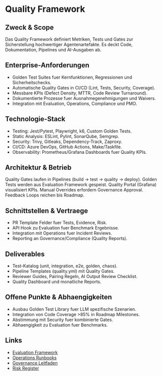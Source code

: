 # Quality Framework

## Zweck & Scope
Das Quality Framework definiert Metriken, Tests und Gates zur Sicherstellung hochwertiger Agentenartefakte. Es deckt Code, Dokumentation, Pipelines und AI-Ausgaben ab.

## Enterprise-Anforderungen
- Golden Test Suites fuer Kernfunktionen, Regressionen und Sicherheitschecks.
- Automatische Quality Gates in CI/CD (Lint, Tests, Security, Coverage).
- Messbare KPIs (Defect Density, MTTR, Code Review Turnaround).
- Dokumentierte Prozesse fuer Ausnahmegenehmigungen und Waivers.
- Integration mit Evaluation, Operations, Compliance und PMO.

## Technologie-Stack
- Testing: Jest/Pytest, Playwright, k6, Custom Golden Tests.
- Static Analysis: ESLint, Pylint, SonarQube, Semgrep.
- Security: Trivy, Gitleaks, Dependency-Track, Zaproxy.
- CI/CD: Azure DevOps, GitHub Actions, Make/Taskfile.
- Observability: Prometheus/Grafana Dashboards fuer Quality KPIs.

## Architektur & Betrieb
Quality Gates laufen in Pipelines (build -> test -> quality -> deploy). Golden Tests werden aus Evaluation Framework gespeist. Quality Portal (Grafana) visualisiert KPIs. Manual Overrides erfordern Governance Approval. Feedback Loops reichen bis Roadmap.

## Schnittstellen & Vertraege
- PR Template Felder fuer Tests, Evidence, Risk.
- API Hook zu Evaluation fuer Benchmark Ergebnisse.
- Integration mit Operations fuer Incident Reviews.
- Reporting an Governance/Compliance (Quality Reports).

## Deliverables
- Test-Katalog (unit, integration, e2e, golden, chaos).
- Pipeline Templates (quality.yml) mit Quality Gates.
- Reviewer Guides, Pairing Regeln, AI Output Review Checklist.
- Quality Dashboard und monatliche Reports.

## Offene Punkte & Abhaengigkeiten
- Ausbau Golden Test Library fuer LLM spezifische Szenarien.
- Integration von Code Coverage >85% in Roadmap Milestones.
- Abstimmung mit Security fuer kombinierte Gates.
- Abhaengigkeit zu Evaluation fuer Benchmarks.

## Links
- [Evaluation Framework](md.html?path=evaluation/evaluation.md)
- [Operations Runbooks](md.html?path=operations/operations.md)
- [Governance Leitfaden](md.html?path=governance/governance.md)
- [Risk Register](md.html?path=risk/risk.md)
